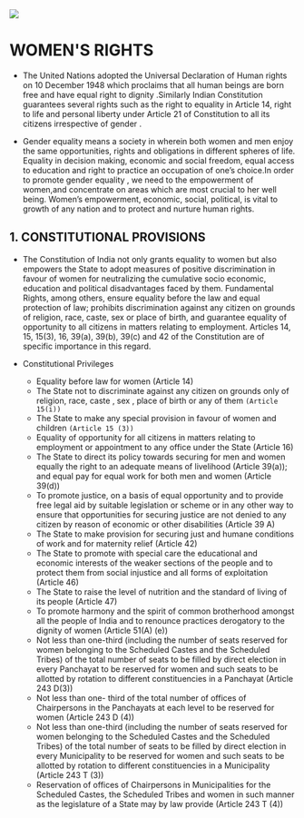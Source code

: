 
<img src = "https://static1.squarespace.com/static/5cf69f015171fc0001b39d4b/t/5d17a1b4e5cab800012e7966/1606157140192/?format=1000w">

# WOMEN'S RIGHTS 
- The United Nations adopted the Universal Declaration of Human rights on 10 December 1948 which proclaims that all human beings are born free and have equal right to dignity .Similarly Indian Constitution guarantees several rights such as the right to equality in Article 14, right to life and personal liberty under Article 21 of Constitution to all its citizens irrespective of gender .

- Gender equality means a society in wherein both women and men enjoy the same opportunities, rights and obligations in different spheres of life. Equality in decision making, economic and social freedom, equal access to education and right to practice an occupation of one’s choice.In order to promote gender equality , we need to the empowerment of women,and concentrate on areas which are most crucial to her well being. Women’s empowerment, economic, social, political, is vital to growth of any nation and to protect and nurture human rights.

## 1. CONSTITUTIONAL PROVISIONS
- The Constitution of India not only grants equality to women but also empowers the State to adopt measures
of positive discrimination in favour of women for neutralizing the cumulative socio economic, education and
political disadvantages faced by them. Fundamental Rights, among others, ensure equality before the law
and equal protection of law; prohibits discrimination against any citizen on grounds of religion, race, caste,
sex or place of birth, and guarantee equality of opportunity to all citizens in matters relating to employment.
Articles 14, 15, 15(3), 16, 39(a), 39(b), 39(c) and 42 of the Constitution are of specific importance in this
regard.

- Constitutional Privileges
   - Equality before law for women (Article 14)
   -  The State not to  discriminate  against any citizen  on grounds only  of religion, race, caste , sex , place of birth or  any  of them    `(Article 15(i))`
   -  The State to make any special provision in favour of women and children `(Article 15 (3))`
   -  Equality of opportunity for all citizens in matters relating to employment or appointment to any office
under the State (Article 16)
   -  The State to direct its policy towards securing for men and women equally the right to an adequate
means of livelihood (Article 39(a)); and equal pay for equal work for both men and women (Article
39(d))
   -  To promote justice, on a basis of equal opportunity and to provide free legal aid by suitable legislation
or scheme or in any other way to ensure that opportunities for securing justice are not denied to any
citizen by reason of economic or other disabilities (Article 39 A)
   -  The State to make provision for securing just and humane conditions of work and for maternity relief
(Article 42)
   -  The State to promote with special care the educational and economic interests of the weaker sections
of the people and to protect them from social injustice and all forms of exploitation (Article 46)
   -  The State to raise the level of nutrition and the standard of living of its people (Article 47)
   -  To promote harmony and the spirit of common brotherhood amongst all the people of India and to
renounce practices derogatory to the dignity of women (Article 51(A) (e))
   -  Not less than one-third (including the number of seats reserved for women belonging to the Scheduled
Castes and the Scheduled Tribes) of the total number of seats to be filled by direct election in every
Panchayat to be reserved for women and such seats to be allotted by rotation to different
constituencies in a Panchayat (Article 243 D(3))
   -  Not less than one- third of the total number of offices of Chairpersons in the Panchayats at each level
to be reserved for women (Article 243 D (4))
   -  Not less than one-third (including the number of seats reserved for women belonging to the Scheduled
Castes and the Scheduled Tribes) of the total number of seats to be filled by direct election in every
Municipality to be reserved for women and such seats to be allotted by rotation to different
constituencies in a Municipality (Article 243 T (3))
   -  Reservation of offices of Chairpersons in Municipalities for the Scheduled Castes, the Scheduled Tribes
and women in such manner as the legislature of a State may by law provide (Article 243 T (4))
